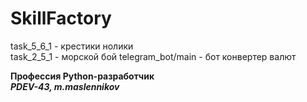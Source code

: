# SkillFactory
task_5_6_1 - крестики нолики<br>
task_2_5_1 - морской бой
telegram_bot/main - бот конвертер валют

<b>Профессия Python-разработчик<b><br>
<i><b>PDEV-43, m.maslennikov</b></i>
